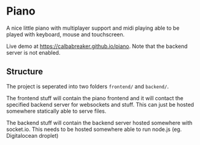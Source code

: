 # Piano

A nice little piano with multiplayer support and midi playing able to be played
with keyboard, mouse and touchscreen.

Live demo at https://calbabreaker.github.io/piano.
Note that the backend server is not enabled.

## Structure

The project is seperated into two folders `frontend/` and `backend/`.

The frontend stuff will contain the piano frontend and it will contact the specified backend
server for websockets and stuff. This can just be hosted somewhere statically able to serve files.

The backend stuff will contain the backend server hosted somewhere with socket.io. This needs
to be hosted somewhere able to run node.js (eg. Digitalocean droplet)
